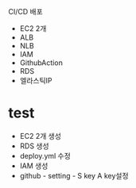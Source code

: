 CI/CD 배포
- EC2 2개
- ALB
- NLB
- IAM
- GithubAction
- RDS
- 엘라스틱IP

# test
- EC2 2개 생성 
- RDS 생성
- deploy.yml 수정
- IAM 생성
- github - setting - S key A key설정
